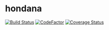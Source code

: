 # hondana

[![Build Status](https://travis-ci.org/SombreroElGringo/hondana.svg?branch=develop)](https://travis-ci.org/SombreroElGringo/hondana)
[![CodeFactor](https://www.codefactor.io/repository/github/sombreroelgringo/hondana/badge)](https://www.codefactor.io/repository/github/sombreroelgringo/hondana)
[![Coverage Status](https://coveralls.io/repos/github/SombreroElGringo/hondana/badge.svg?branch=develop)](https://coveralls.io/github/SombreroElGringo/hondana?branch=develop)
